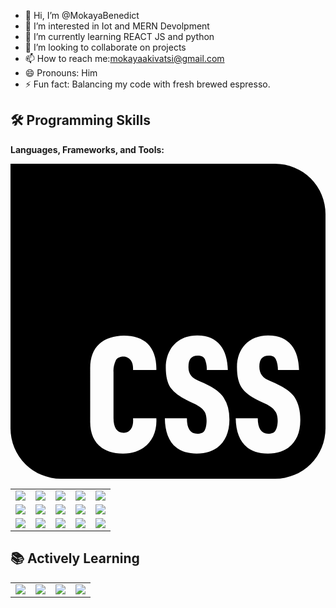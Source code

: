 - 👋 Hi, I’m @MokayaBenedict
- 👀 I’m interested in Iot and MERN Devolpment 
- 🌱 I’m currently learning REACT JS and python
- 💞️ I’m looking to collaborate on projects
- 📫 How to reach me:mokayaakivatsi@gmail.com
- 😄 Pronouns: Him
- ⚡ Fun fact: Balancing my code with fresh brewed espresso.
## 🛠 Programming Skills  
**Languages, Frameworks, and Tools:**  

<table>
  <tr>
    <td><img src="https://img.shields.io/badge/-HTML-orange?style=flat&logo=html5"></td>
    <td><img src="https://img.shields.io/badge/-CSS-blue?style=flat&logo=css3"></td>
    <svg role="img" viewBox="0 0 24 24" xmlns="http://www.w3.org/2000/svg"><title>CSS</title><path d="M0 0v20.16A3.84 3.84 0 0 0 3.84 24h16.32A3.84 3.84 0 0 0 24 20.16V3.84A3.84 3.84 0 0 0 20.16 0Zm14.256 13.08c1.56 0 2.28 1.08 2.304 2.64h-1.608c.024-.288-.048-.6-.144-.84-.096-.192-.288-.264-.552-.264-.456 0-.696.264-.696.84-.024.576.288.888.768 1.08.72.288 1.608.744 1.92 1.296q.432.648.432 1.656c0 1.608-.912 2.592-2.496 2.592-1.656 0-2.4-1.032-2.424-2.688h1.68c0 .792.264 1.176.792 1.176.264 0 .456-.072.552-.24.192-.312.24-1.176-.048-1.512-.312-.408-.912-.6-1.32-.816q-.828-.396-1.224-.936c-.24-.36-.36-.888-.36-1.536 0-1.44.936-2.472 2.424-2.448m5.4 0c1.584 0 2.304 1.08 2.328 2.64h-1.608c0-.288-.048-.6-.168-.84-.096-.192-.264-.264-.528-.264-.48 0-.72.264-.72.84s.288.888.792 1.08c.696.288 1.608.744 1.92 1.296.264.432.408.984.408 1.656.024 1.608-.888 2.592-2.472 2.592-1.68 0-2.424-1.056-2.448-2.688h1.68c0 .744.264 1.176.792 1.176.264 0 .456-.072.552-.24.216-.312.264-1.176-.048-1.512-.288-.408-.888-.6-1.32-.816-.552-.264-.96-.576-1.2-.936s-.36-.888-.36-1.536c-.024-1.44.912-2.472 2.4-2.448m-11.031.018c.711-.006 1.419.198 1.839.63.432.432.672 1.128.648 1.992H9.336c.024-.456-.096-.792-.432-.96-.312-.144-.768-.048-.888.24-.12.264-.192.576-.168.864v3.504c0 .744.264 1.128.768 1.128a.65.65 0 0 0 .552-.264c.168-.24.192-.552.168-.84h1.776c.096 1.632-.984 2.712-2.568 2.688-1.536 0-2.496-.864-2.472-2.472v-4.032c0-.816.24-1.44.696-1.848.432-.408 1.146-.624 1.857-.63"/></svg>
    <td><img src="https://img.shields.io/badge/-JavaScript-yellow?style=flat&logo=javascript"></td>
    <td><img src="https://img.shields.io/badge/-React-blue?style=flat&logo=react"></td>
    <td><img src="https://img.shields.io/badge/-Python-yellow?style=flat&logo=python"></td>
  </tr>
  <tr>
    <td><img src="https://img.shields.io/badge/-Node.js-green?style=flat&logo=node.js"></td>
    <td><img src="https://img.shields.io/badge/-MongoDB-47A248?style=flat&logo=mongodb&logoColor=white"></td>
    <td><img src="https://img.shields.io/badge/-Flask-000000?style=flat&logo=flask&logoColor=white"></td>
    <td><img src="https://img.shields.io/badge/-Vite-646CFF?style=flat&logo=vite&logoColor=white"></td>
    <td><img src="https://img.shields.io/badge/-Git-F05032?style=flat&logo=git&logoColor=white"></td>
  </tr>
  <tr>
    <td><img src="https://img.shields.io/badge/-VS%20Code-007ACC?style=flat&logo=visual-studio-code&logoColor=white"></td>
    <td><img src="https://img.shields.io/badge/-Linux-FCC624?style=flat&logo=linux&logoColor=black"></td>
    <td><img src="https://img.shields.io/badge/-Figma-F24E1E?style=flat&logo=figma&logoColor=white"></td>
    <td><img src="https://img.shields.io/badge/-Canva-00C4CC?style=flat&logo=canva&logoColor=white"></td>
    <td><img src="https://img.shields.io/badge/-GitHub-181717?style=flat&logo=github&logoColor=white"></td>
  </tr>
</table>  

## 📚 Actively Learning  

<table>
  <tr>
    <td><img src="https://img.shields.io/badge/-JavaScript-F7DF1E?style=flat&logo=javascript&logoColor=black"></td>
    <td><img src="https://img.shields.io/badge/-React-61DAFB?style=flat&logo=react&logoColor=black"></td>
    <td><img src="https://img.shields.io/badge/-C-A8B9CC?style=flat&logo=c&logoColor=white"></td>
    <td><img src="https://img.shields.io/badge/-Python-3776AB?style=flat&logo=python&logoColor=white"></td>
  </tr>
</table>
<!---
MokayaBenedict/MokayaBenedict is a ✨ special ✨ repository because its `README.md` (this file) appears on your GitHub profile.
You can click the Preview link to take a look at your changes.
--->
